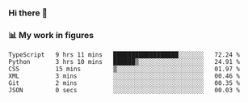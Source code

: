 ### Hi there 👋

### 📊 My work in figures

<!--START_SECTION:waka-->

```text
TypeScript   9 hrs 11 mins   ██████████████████░░░░░░░   72.24 %
Python       3 hrs 10 mins   ██████▒░░░░░░░░░░░░░░░░░░   24.91 %
CSS          15 mins         ▒░░░░░░░░░░░░░░░░░░░░░░░░   01.97 %
XML          3 mins          ░░░░░░░░░░░░░░░░░░░░░░░░░   00.46 %
Git          2 mins          ░░░░░░░░░░░░░░░░░░░░░░░░░   00.35 %
JSON         0 secs          ░░░░░░░░░░░░░░░░░░░░░░░░░   00.03 %
```

<!--END_SECTION:waka-->
